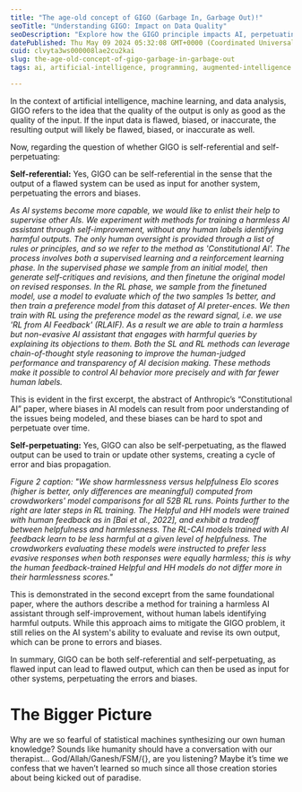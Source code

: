 ```yaml
---
title: "The age-old concept of GIGO (Garbage In, Garbage Out)!"
seoTitle: "Understanding GIGO: Impact on Data Quality"
seoDescription: "Explore how the GIGO principle impacts AI, perpetuating errors and biases through flawed input and output cycles"
datePublished: Thu May 09 2024 05:32:08 GMT+0000 (Coordinated Universal Time)
cuid: clvyta3ws000008lae2cu2kai
slug: the-age-old-concept-of-gigo-garbage-in-garbage-out
tags: ai, artificial-intelligence, programming, augmented-intelligence

---
```


In the context of artificial intelligence, machine learning, and data analysis, GIGO refers to the idea that the quality of the output is only as good as the quality of the input. If the input data is flawed, biased, or inaccurate, the resulting output will likely be flawed, biased, or inaccurate as well.

Now, regarding the question of whether GIGO is self-referential and self-perpetuating:

**Self-referential:** Yes, GIGO can be self-referential in the sense that the output of a flawed system can be used as input for another system, perpetuating the errors and biases.

*As Al systems become more capable, we would like to enlist their help to supervise other Als. We experiment with methods for training a harmless Al assistant through self-improvement, without any human labels identifying harmful outputs. The only human oversight is provided through a list of rules or principles, and so we refer to the method as 'Constitutional Al'. The process involves both a supervised learning and a reinforcement learning phase. In the supervised phase we sample from an initial model, then generate self-critiques and revisions, and then finetune the original model on revised responses. In the RL phase, we sample from the finetuned model, use a model to evaluate which of the two samples 1s better, and then train a preference model from this dataset of Al preter-ences. We then train with RL using the preference model as the reward signal, i.e. we use 'RL from AI Feedback' (RLAIF). As a result we are able to train a harmless but non-evasive Al assistant that engages with harmful queries by explaining its objections to them. Both the SL and RL methods can leverage chain-of-thought style reasoning to improve the human-judged performance and transparency of Al decision making. These methods make it possible to control Al behavior more precisely and with far fewer human labels.*

This is evident in the first excerpt, the abstract of Anthropic’s “Constitutional AI” paper, where biases in AI models can result from poor understanding of the issues being modeled, and these biases can be hard to spot and perpetuate over time.

**Self-perpetuating:** Yes, GIGO can also be self-perpetuating, as the flawed output can be used to train or update other systems, creating a cycle of error and bias propagation.

*Figure 2 caption: "We show harmlessness versus helpfulness Elo scores (higher is better, only differences are meaningful) computed from crowdworkers' model comparisons for all 52B RL runs. Points further to the right are later steps in RL training. The Helpful and HH models were trained with human feedback as in \[Bai et al., 2022\], and exhibit a tradeoff between helpfulness and harmlessness. The RL-CAI models trained with Al feedback learn to be less harmful at a given level of helpfulness. The crowdworkers evaluating these models were instructed to prefer less evasive responses when both responses were equally harmless; this is why the human feedback-trained Helpful and HH models do not differ more in their harmlessness scores."*

This is demonstrated in the second exceprt from the same foundational paper, where the authors describe a method for training a harmless AI assistant through self-improvement, without human labels identifying harmful outputs. While this approach aims to mitigate the GIGO problem, it still relies on the AI system's ability to evaluate and revise its own output, which can be prone to errors and biases.

In summary, GIGO can be both self-referential and self-perpetuating, as flawed input can lead to flawed output, which can then be used as input for other systems, perpetuating the errors and biases.

# The Bigger Picture

Why are we so fearful of statistical machines synthesizing our own human knowledge? Sounds like humanity should have a conversation with our therapist… God/Allah/Ganesh/FSM/{}, are you listening? Maybe it’s time we confess that we haven’t learned so much since all those creation stories about being kicked out of paradise.